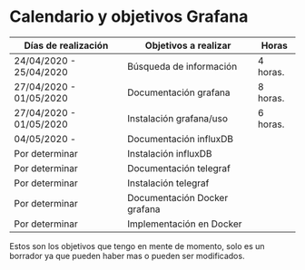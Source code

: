 # Calendario y objetivos Grafana

  Días de realización   |   Objetivos a realizar        | Horas 
------------------------|-------------------------------|-------
24/04/2020 - 25/04/2020 | Búsqueda de información       | 4 horas.
27/04/2020 - 01/05/2020 | Documentación grafana         | 8 horas.
27/04/2020 - 01/05/2020 | Instalación grafana/uso       | 6 horas. 
04/05/2020 -            | Documentación influxDB        |
Por determinar          | Instalación influxDB          |
Por determinar          | Documentación telegraf        |
Por determinar          | Instalación telegraf          |
Por determinar          | Documentación Docker grafana  |
Por determinar          | Implementación en Docker      |

Estos son los objetivos que tengo en mente de momento, solo es un borrador ya que pueden haber mas o pueden ser modificados.
                        
                      


